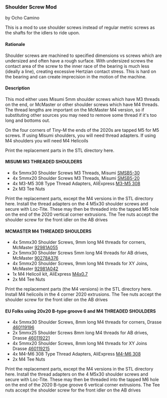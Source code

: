 ### Shoulder Screw Mod

by Ocho Camino

This is a mod to use shoulder screws instead of regular metric screws as the shafts for the idlers to ride upon.  

#### Rationale

Shoulder screws are machined to specified dimensions vs screws which are undersized and often have a rough surface.  With undersized screws the contact area of the screw to the inner race of the bearing is much less (ideally a line), creating excessive Hertzian contact stress.  This is hard on the bearing and can create imprecision in the motion of the machine.

#### Description

This mod either uses Misumi 5mm shoulder screws which have M3 threads on the end, or McMaster or other shoulder screws which have M4 threads.  The thread lengths are important on the McMaster M4 version, so if substituting other sources you may need to remove some thread if it's too long and bottoms out.

On the four corners of Tiny-M the ends of the 2020s are tapped M5 for M5 screws.  If using Misumi shoulders, you will need thread adapters.   If using M4 shoulders you will need M4 Helicoils

Print the replacement parts in the STL directory here.

#### MISUMI M3 THREADED SHOULDERS
  * 6x 5mmx30 Shoulder Screws M3 Threads, Misumi [SMSB5-30](https://us.misumi-ec.com/vona2/detail/110300249140/?ProductCode=SMSB5-30)
  * 4x 5mmx20 Shoulder Screws M3 Threads, Misumi [SMSB5-20](https://us.misumi-ec.com/vona2/detail/110300249140/?ProductCode=SMSB5-20)
  * 4x M3-M5 308 Type Thread Adapters, AliExpress [M3-M5 308](https://www.aliexpress.com/item/32817733610.html)
  * 2x M3 Tee Nuts

Print the replacement parts, except the M4 versions in the STL directory here.  Install the thread adapters on the 4 M5x30 shoulder screws and secure with Loc-Tite.   These may then be threaded into the tapped M5 hole on the end of the 2020 vertical corner extrusions.  The Tee nuts accept the shoulder screw for the front idler on the AB drives
 
#### MCMASTER M4 THREADED SHOULDERS
  * 4x 5mmx30 Shoulder Screws, 9mm long M4 threads for corners, McMaster [92981A055](https://www.mcmaster.com/92981A055/)
  * 2x 5mmx30 Shoulder Screws 5mm long M4 threads for AB drives, McMaster [90278A376](https://www.mcmaster.com/90278A376/)
  * 4x 5mmx20 Shoulder Screws, 9mm long M4 threads for XY Joins, McMaster [92981A042](https://www.mcmaster.com/92981A042/)
  * 1x M4 Helicoil kit, AliExpress [M4x0.7](https://www.aliexpress.com/item/4001157165014.html)
  * 2x M4 Tee Nuts

Print the replacement parts (the M4 versions) in the STL directory here.  Install M4 helicoils in the 4 corner 2020 extrusions.   The Tee nuts accept the shoulder screw for the front idler on the AB drives 

#### EU Folks using 20x20 B-type groove 6 and M4 THREADED SHOULDERS
  * 4x 5mmx30 Shoulder Screws, 8mm long M4 threads for corners, Drasse [460119196](https://www.drabbe.nl/p/iso-7379-5-m4-30/100351/)
  * 2x 5mmx25 Shoulder Screws 8mm long M4 threads for AB drives, Drasse [460119221](https://www.drabbe.nl/p/iso-7379-5-m4-25/100350/)
  * 4x 5mmx20 Shoulder Screws, 8mm long M4 threads for XY Joins Drasse [460119215](https://www.drabbe.nl/p/iso-7379-5-m4-20/100349/)
  * 4x M4-M6 308 Type Thread Adapters, AliExpress [M4-M6 308](https://www.aliexpress.com/item/32817733610.html)
  * 2x M4 Tee Nuts

Print the replacement parts, except the M4 versions in the STL directory here.  Install the thread adapters on the 4 M5x30 shoulder screws and secure with Loc-Tite.   These may then be threaded into the tapped M6 hole on the end of the 2020 B-type groove 6 vertical corner extrusions. The Tee nuts accept the shoulder screw for the front idler on the AB drives
 


 
